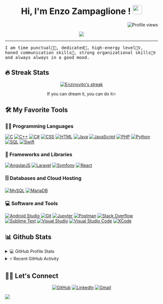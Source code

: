 <h1 align="center">
Hi, I'm Enzo Zampaglione !
  <img src="https://media.giphy.com/media/hvRJCLFzcasrR4ia7z/giphy.gif" width="30"></h1>
  <img src="https://gpvc.arturio.dev/EnzoZa" alt="Profile views" align='right'/> <a href="https://github.com/EnzoZa/EnzoZa/"> </a> 
<br/>

<!-- Typing SVG by DenverCoder1 - https://github.com/DenverCoder1/readme-typing-svg -->
<p align="center">
  <a href="https://github.com/DenverCoder1/readme-typing-svg"><img src="https://readme-typing-svg.herokuapp.com?lines=Computer+Science+Student;Full+Stack+Web+Developer;Always%20learning%20new%20things&center=true&width=380&height=45"></a>
</p>
<hr/>
<samp>
I am time punctual👩‍🎓, dedicated🎯, high-energy level🤹‍♀️, honed communication skills👐, strong organizational skills👮‍♀️ and always always in a good mood.
</samp>

## 🔥 Streak Stats

<!-- GitHub Readme Streak Stats - https://github.com/DenverCoder1/github-readme-streak-stats -->
<p align="center">
  <a href="https://github.com/DenverCoder1/github-readme-streak-stats">
    <img title="🔥 Get streak stats for your profile at git.io/streak-stats" alt="Enzinovito's streak" src="https://github-readme-streak-stats.herokuapp.com/?user=EnzoZa&theme=monokai-metallian&hide_border=true"/>
  </a>
  <p align="center"> If you can dream it, you can do it🔥 </p>
</p>

## 🛠️ My Favorite Tools

### 👨‍💻 Programming Languages

<p>
    <a href="https://github.com/search?q=user%3AEnzoZa+is%3Arepo+language%3Ac"><img alt="C" src="https://img.shields.io/badge/C%20-%232370ED.svg?logo=c&logoColor=white"></a>
    <a href="https://github.com/search?q=user%3AEnzoZa+is%3Arepo+language%3Acpp"><img alt="C++" src="https://img.shields.io/badge/C++%20-%2300599C.svg?logo=c%2B%2B&logoColor=white"></a>
    <a href="https://github.com/search?q=user%3AEnzoZa+is%3Arepo+language%3Ac"><img alt="C#" src="https://img.shields.io/badge/C%23-%ba09b4.svg?logo=c%23&logoColor=white"></a>
    <a href="https://github.com/search?q=user%3AEnzoZa+is%3Arepo+language%3Acss"><img alt="CSS" src="https://img.shields.io/badge/CSS%20-%231572B6.svg?logo=css3&logoColor=white"></a>
    <a href="https://github.com/search?q=user%3AEnzoZa+is%3Arepo+language%3Ahtml"><img alt="HTML" src="https://img.shields.io/badge/HTML%20-%23E34F26.svg?logo=html5&logoColor=white"></a>
    <a href="https://github.com/search?q=user%3AEnzoZa+is%3Arepo+language%3Ajava"><img alt="Java" src="https://img.shields.io/badge/Java-%23007396.svg?logo=java&logoColor=white"></a>
    <a href="https://github.com/search?q=user%3AEnzoZa+is%3Arepo+language%3Ajavascript"><img alt="JavaScript" src="https://img.shields.io/badge/JavaScript%20-%23F7DF1E.svg?logo=javascript&logoColor=black"></a>
    <!--<a href="https://github.com/search?q=user%3ADenverCoder1+is%3Arepo+language%3Ajavascript"><img alt="NodeJS" src="https://img.shields.io/badge/Node.js%20-%2343853D.svg?logo=node.js&logoColor=white"></a>-->
    <a href="https://github.com/search?q=user%3AEnzoZa+is%3Arepo+language%3Aphp"><img alt="PHP" src="https://img.shields.io/badge/PHP-%23777BB4.svg?logo=php&logoColor=white"></a>
    <a href="https://github.com/search?q=user%3AEnzoZa+is%3Arepo+language%3Apython"><img alt="Python" src="https://img.shields.io/badge/Python%20-%2314354C.svg?logo=python&logoColor=white"></a>
    <a href="https://github.com/search?q=user%3AEnzoZa+is%3Arepo+language%3Asql"><img alt="SQL" src="https://img.shields.io/badge/SQL%20-%23025E8C.svg?logo=amazon-dynamodb&logoColor=white"></a>
    <a href="https://github.com/search?q=user%3AEnzoZa+is%3Arepo+language%3Aswift"><img alt="Swift" src="https://img.shields.io/badge/Swift-%e62e00.svg?logo=swift&logoColor=white"></a>

### 🧰 Frameworks and Libraries

<p>
    <!--<a href="#"><img alt="Arduino" src="https://img.shields.io/badge/-Arduino-00979D?logo=Arduino&logoColor=white"></a>-->
    <a href="#"><img alt="AngularJS" src="https://img.shields.io/badge/-Angular-f00509?logo=Angular&logoColor=white"></a>
    <a href="#"><img alt="Laravel" src="https://img.shields.io/badge/Laravel-eb1e1e.svg?logo=laravel&logoColor=white"></a>
    <!--<a href="#"><img alt="NumPy" src="https://img.shields.io/badge/Numpy%20-%23013243.svg?logo=numpy&logoColor=white"></a>-->
    <a href="#"><img alt="Symfony" src="https://img.shields.io/badge/Symfony%20-%2320232a.svg?logo=symfony&logoColor=white"></a>
    <a href="#"><img alt="React" src="https://img.shields.io/badge/React%20-%b50404.svg?logo=react&logoColor=%2361DAFB"></a>
</p>

### 🗄️ Databases and Cloud Hosting

<p>
    <a href="#"><img alt="MySQL" src="https://img.shields.io/badge/MySQL-%2300f.svg?logo=mysql&logoColor=white"></a>
    <a href="#"><img alt="MariaDB" src="https://img.shields.io/badge/MariaDB-%783a07.svg?logo=mariadb&logoColor=white"></a>
</p>

### 💻 Software and Tools

<p>
    <a href="#"><img alt="Android Studio" src="https://img.shields.io/badge/Android%20Studio-008678.svg?logo=android-studio&logoColor=white"></a>
    <a href="#"><img alt="Git" src="https://img.shields.io/badge/Git%20-%23F05033.svg?logo=git&logoColor=white"></a>
    <a href="#"><img alt="Jupyter" src="https://img.shields.io/badge/Jupyter%20-%23F37626.svg?logo=Jupyter&logoColor=white"></a>
    <a href="#"><img alt="Postman" src="https://img.shields.io/badge/Postman-FF6C37?logo=postman&logoColor=white"></a>
    <a href="#"><img alt="Stack Overflow" src="https://img.shields.io/badge/-Stack%20Overflow-FE7A16?logo=stack-overflow&logoColor=white"></a>
    <a href="#"><img alt="Sublime Text" src="https://img.shields.io/badge/-Sublime%20Text-302E31?logo=sublime-text&logoColor=white"></a>
    <a href="#"><img alt="Visual Studio" src="https://img.shields.io/badge/Visual%20Studio-820360.svg?logo=visual-studio&logoColor=white"></a>
    <a href="#"><img alt="Visual Studio Code" src="https://img.shields.io/badge/Visual%20Studio%20Code-0078d7.svg?logo=visual-studio-code&logoColor=white"></a>
    <a href="#"><img alt="XCode" src="https://img.shields.io/badge/XCode-350582.svg?logo=xcode&logoColor=white"></a>
</p>

## 📊 Github Stats

<!-- https://github.com/anuraghazra/github-readme-stats -->
<details> 
  <summary>💻 GitHub Profile Stats</summary>
  <br/>
    <a href="https://github.com/anuraghazra/github-readme-stats"><img alt="Enzinovito's Github Stats" src="https://github-readme-stats.vercel.app/api?username=EnzoZa&show_icons=true&count_private=true&theme=react&hide_border=true&bg_color=1F222E&title_color=F85D7F&icon_color=F8D866" height="192px"/></a>
  <a href="https://github.com/anuraghazra/github-readme-stats"><img alt="Enzinovito's Top Languages" src="https://github-readme-stats.vercel.app/api/top-langs/?username=EnzoZa&langs_count=8&layout=compact&theme=react&hide_border=true&bg_color=1F222E&title_color=F85D7F&icon_color=F8D866" height="192px"/></a>
  <br/>
  <b>Note:</b> Top languages is only a metric of the languages my public code consists of and doesn't reflect experience or skill level.
</details>

<!-- https://github.com/ashutosh00710/github-readme-activity-graph -->
<details>
  <summary>⚡ Recent GitHub Activity</summary>
  <br/>
   <a href="https://github.com/ashutosh00710/github-readme-activity-graph"><img alt="Enzinovito's Activity Graph" src="https://activity-graph.herokuapp.com/graph?username=EnzoZa&custom_title=yashitanamdeo's%20Contribution%20Graph&bg_color=1F222E&color=F8D866&line=F85D7F&point=FFFFFF&hide_border=true" /></a>
  <br/>
</details>

<!-- https://github.com/sisodiya2421 -->

## 🙋‍♀️ Let's Connect

<p align="center">
	<!-- <a href="https://EnzoZa.github.io/" target="_blank"><img src="https://img.icons8.com/bubbles/50/000000/web.png" alt="Portfolio"/></a> -->
	<a href="https://github.com/EnzoZa" target="_blank"><img src="https://img.icons8.com/bubbles/50/000000/github.png" alt="GitHub"/></a>
	<a href="https://www.linkedin.com/in/enzo-zampaglione/" target="_blank"><img src="https://img.icons8.com/bubbles/50/000000/linkedin.png" alt="LinkedIn"/></a>
	<a href="mailto:zampaglione.enzo@gmail.com" target="_blank"><img src="https://img.icons8.com/bubbles/50/000000/gmail.png" alt="Gmail"/></a>
</p>

<!--[![@enzinovito's Holopin board](https://holopin.io/api/user/board?user=enzinovito)](https://holopin.io/@enzinovito)-->
<img src="https://github-profile-trophy.vercel.app/?username=EnzoZa&theme=juicyfresh&no-bg=true" />
